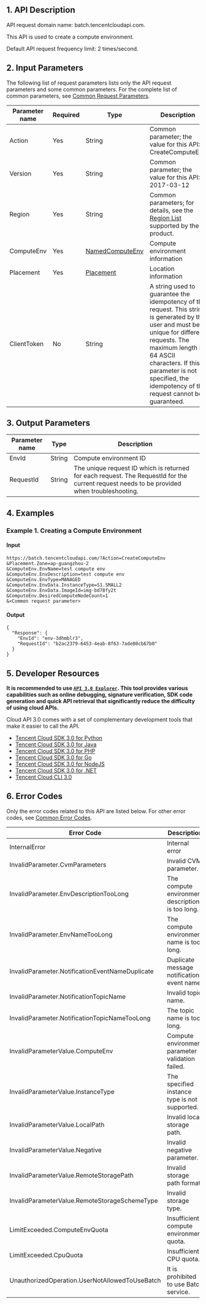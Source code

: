 ## 1. API Description

API request domain name: batch.tencentcloudapi.com.

This API is used to create a compute environment.

Default API request frequency limit: 2 times/second.


## 2. Input Parameters

The following list of request parameters lists only the API request parameters and some common parameters. For the complete list of common parameters, see [Common Request Parameters](/document/api/599/30473).

| Parameter name | Required | Type | Description |
|---------|---------|---------|---------|
| Action | Yes | String | Common parameter; the value for this API: CreateComputeEnv |
| Version | Yes | String | Common parameter; the value for this API: 2017-03-12 |
| Region | Yes | String | Common parameters; for details, see the [Region List](/document/api/599/30473#.E5.9C.B0.E5.9F.9F.E5.88.97.E8.A1.A8) supported by the product. |
| ComputeEnv | Yes | [NamedComputeEnv](/document/api/599/30482#NamedComputeEnv) | Compute environment information |
| Placement | Yes | [Placement](/document/api/599/30482#Placement) | Location information|
| ClientToken | No | String | A string used to guarantee the idempotency of the request. This string is generated by the user and must be unique for different requests. The maximum length is 64 ASCII characters. If this parameter is not specified, the idempotency of the request cannot be guaranteed. |

## 3. Output Parameters

| Parameter name | Type | Description |
|---------|---------|---------|
| EnvId | String | Compute environment ID |
| RequestId | String | The unique request ID which is returned for each request. The RequestId for the current request needs to be provided when troubleshooting. |

## 4. Examples

### Example 1. Creating a Compute Environment

#### Input

```
https://batch.tencentcloudapi.com/?Action=CreateComputeEnv
&Placement.Zone=ap-guangzhou-2
&ComputeEnv.EnvName=test compute env
&ComputeEnv.EnvDescription=test compute env
&ComputeEnv.EnvType=MANAGED
&ComputeEnv.EnvData.InstanceType=S1.SMALL2
&ComputeEnv.EnvData.ImageId=img-bd78fy2t
&ComputeEnv.DesiredComputeNodeCount=1
&<Common request parameter>
```

#### Output

```
{
  "Response": {
    "EnvId": "env-3dhmblr3",
    "RequestId": "b2ac2379-6453-4eab-8f63-7ade00cb67b0"
  }
}
```

## 5. Developer Resources

**It is recommended to use [`API 3.0 Explorer`](https://console.cloud.tencent.com/api/explorer). This tool provides various capabilities such as online debugging, signature verification, SDK code generation and quick API retrieval that significantly reduce the difficulty of using cloud APIs.**

Cloud API 3.0 comes with a set of complementary development tools that make it easier to call the API.

* [Tencent Cloud SDK 3.0 for Python](https://github.com/TencentCloud/tencentcloud-sdk-python)
* [Tencent Cloud SDK 3.0 for Java](https://github.com/TencentCloud/tencentcloud-sdk-java)
* [Tencent Cloud SDK 3.0 for PHP](https://github.com/TencentCloud/tencentcloud-sdk-php)
* [Tencent Cloud SDK 3.0 for Go](https://github.com/TencentCloud/tencentcloud-sdk-go)
* [Tencent Cloud SDK 3.0 for NodeJS](https://github.com/TencentCloud/tencentcloud-sdk-nodejs)
* [Tencent Cloud SDK 3.0 for .NET](https://github.com/TencentCloud/tencentcloud-sdk-dotnet)
* [Tencent Cloud CLI 3.0](https://cloud.tencent.com/document/product/440/6176)

## 6. Error Codes

Only the error codes related to this API are listed below. For other error codes, see [Common Error Codes](/document/api/599/30479#.E5.85.AC.E5.85.B1.E9.94.99.E8.AF.AF.E7.A0.81).

| Error Code | Description |
|---------|---------|
| InternalError | Internal error |
| InvalidParameter.CvmParameters | Invalid CVM parameter. |
| InvalidParameter.EnvDescriptionTooLong | The compute environment description is too long. |
| InvalidParameter.EnvNameTooLong | The compute environment name is too long. |
| InvalidParameter.NotificationEventNameDuplicate | Duplicate message notification event name. |
| InvalidParameter.NotificationTopicName | Invalid topic name. |
| InvalidParameter.NotificationTopicNameTooLong | The topic name is too long. |
| InvalidParameterValue.ComputeEnv | Compute environment parameter validation failed. |
| InvalidParameterValue.InstanceType | The specified instance type is not supported. |
| InvalidParameterValue.LocalPath | Invalid local storage path. |
| InvalidParameterValue.Negative | Invalid negative parameter. |
| InvalidParameterValue.RemoteStoragePath | Invalid storage path format. |
| InvalidParameterValue.RemoteStorageSchemeType | Invalid storage type. |
| LimitExceeded.ComputeEnvQuota | Insufficient compute environment quota. |
| LimitExceeded.CpuQuota | Insufficient CPU quota. |
| UnauthorizedOperation.UserNotAllowedToUseBatch | It is prohibited to use Batch service. |


